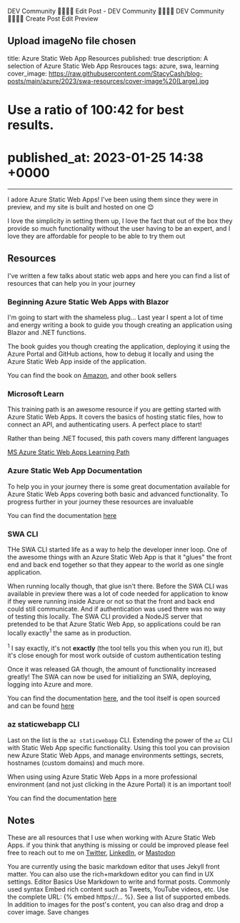 
DEV Community 👩‍💻👨‍💻
Edit Post - DEV Community 👩‍💻👨‍💻
DEV Community 👩‍💻👨‍💻
Create Post
Edit
Preview

 Upload imageNo file chosen
---
title: Azure Static Web App Resources
published: true
description: A selection of Azure Static Web App Resrouces
tags: azure, swa, learning
cover_image: https://raw.githubusercontent.com/StacyCash/blog-posts/main/azure/2023/swa-resources/cover-image%20(Large).jpg
# Use a ratio of 100:42 for best results.
# published_at: 2023-01-25 14:38 +0000
---

I adore Azure Static Web Apps! I've been using them since they were in preview, and my site is built and hosted on one 😊

I love the simplicity in setting them up, I love the fact that out of the box they provide so much functionality without the user having to be an expert, and I love they are affordable for people to be able to try them out

## Resources

I've written a few talks about static web apps and here you can find a list of resources that can help you in your journey

### Beginning Azure Static Web Apps with Blazor

I'm going to start with the shameless plug... Last year I spent a lot of time and energy writing a book to guide you though creating an application using Blazor and .NET functions.

The book guides you though creating the application, deploying it using the Azure Portal and GitHub actions, how to debug it locally and using the Azure Static Web App inside of the application.

You can find the book on [Amazon](https://www.amazon.com/Beginning-Azure-Static-Web-Apps/dp/1484281454), and other book sellers

### Microsoft Learn

This training path is an awesome resource if you are getting started with Azure Static Web Apps. It covers the basics of hosting static files, how to connect an API, and authenticating users. A perfect place to start!

Rather than being .NET focused, this path covers many different languages

[MS Azure Static Web Apps Learning Path](https://learn.microsoft.com/en-us/training/paths/azure-static-web-apps/)

### Azure Static Web App Documentation

To help you in your journey there is some great documentation available for Azure Static Web Apps covering both basic and advanced functionality. To progress further in your journey these resources are invaluable

You can find the documentation [here](https://learn.microsoft.com/en-us/azure/static-web-apps/)

### SWA CLI

THe SWA CLI started life as a way to help the developer inner loop. One of the awesome things with an Azure Static Web App is that it "glues" the front end and back end together so that they appear to the world as one single application.

When running locally though, that glue isn't there. Before the SWA CLI was available in preview there was a lot of code needed for application to know if they were running inside Azure or not so that the front and back end could still communicate. And if authentication was used there was no way of testing this locally. The SWA CLI provided a NodeJS server that pretended to be that Azure Static Web App, so applications could be ran locally exactly<sup>1</sup> the same as in production.

<sup>1</sup> I say exactly, it's not **exactly** (the tool tells you this when you run it), but it's close enough for most work outside of custom authentication testing

Once it was released GA though, the amount of functionality increased greatly! The SWA can now be used for initializing an SWA, deploying, logging into Azure and more.

You can find the documentation [here](https://azure.github.io/static-web-apps-cli/), and the tool itself is open sourced and can be found [here](https://github.com/Azure/static-web-apps-cli)

### az staticwebapp CLI

Last on the list is the `az staticwebapp` CLI. Extending the power of the `az` CLI with Static Web App specific functionality. Using this tool you can provision new Azure Static Web Apps, and manage environments settings, secrets, hostnames (custom domains) and much more.

When using using Azure Static Web Apps in a more professional environment (and not just clicking in the Azure Portal) it is an important tool!

You can find the documentation [here](https://learn.microsoft.com/en-us/cli/azure/staticwebapp?view=azure-cli-latest)

## Notes

These are all resources that I use when working with Azure Static Web Apps. if you think that anything is missing or could be improved please feel free to reach out to me on [Twitter](https://twitter.com/stacy_cash), [LinkedIn](www.linkedin.com/in/stacycash), or [Mastodon](https://tech.lgbt/@StacyClouds)

You are currently using the basic markdown editor that uses Jekyll front matter. You can also use the rich+markdown editor you can find in UX settings.
Editor Basics
Use Markdown to write and format posts.
Commonly used syntax
Embed rich content such as Tweets, YouTube videos, etc. Use the complete URL: {% embed https://... %}. See a list of supported embeds.
In addition to images for the post's content, you can also drag and drop a cover image.
Save changes